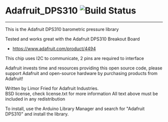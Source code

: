 # Adafruit_DPS310 ![Build Status](https://github.com/adafruit/Adafruit_DPS310/workflows/Arduino%20Library%20CI/badge.svg)
---------------------------------------

This is the Adafruit DPS310 barometric pressure library

Tested and works great with the Adafruit DPS310 Breakout Board
* https://www.adafruit.com/product/4494

This chip uses I2C to communicate, 2 pins are required to interface

Adafruit invests time and resources providing this open source code, please support Adafruit and open-source hardware by purchasing products from Adafruit!

Written by Limor Fried for Adafruit Industries.  
BSD license, check license.txt for more information
All text above must be included in any redistribution

To install, use the Arduino Library Manager and search for "Adafruit DPS310" and install the library.

